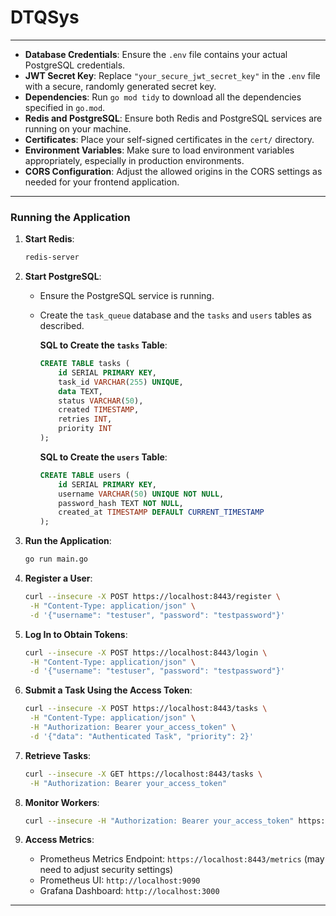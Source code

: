 # DTQSys
---


- **Database Credentials**: Ensure the `.env` file contains your actual PostgreSQL credentials.
- **JWT Secret Key**: Replace `"your_secure_jwt_secret_key"` in the `.env` file with a secure, randomly generated secret key.
- **Dependencies**: Run `go mod tidy` to download all the dependencies specified in `go.mod`.
- **Redis and PostgreSQL**: Ensure both Redis and PostgreSQL services are running on your machine.
- **Certificates**: Place your self-signed certificates in the `cert/` directory.
- **Environment Variables**: Make sure to load environment variables appropriately, especially in production environments.
- **CORS Configuration**: Adjust the allowed origins in the CORS settings as needed for your frontend application.

---

### **Running the Application**

1. **Start Redis**:

   ```bash
   redis-server
   ```

2. **Start PostgreSQL**:

   - Ensure the PostgreSQL service is running.
   - Create the `task_queue` database and the `tasks` and `users` tables as described.

     **SQL to Create the `tasks` Table**:

     ```sql
     CREATE TABLE tasks (
         id SERIAL PRIMARY KEY,
         task_id VARCHAR(255) UNIQUE,
         data TEXT,
         status VARCHAR(50),
         created TIMESTAMP,
         retries INT,
         priority INT
     );
     ```

     **SQL to Create the `users` Table**:

     ```sql
     CREATE TABLE users (
         id SERIAL PRIMARY KEY,
         username VARCHAR(50) UNIQUE NOT NULL,
         password_hash TEXT NOT NULL,
         created_at TIMESTAMP DEFAULT CURRENT_TIMESTAMP
     );
     ```

3. **Run the Application**:

   ```bash
   go run main.go
   ```

4. **Register a User**:

   ```bash
   curl --insecure -X POST https://localhost:8443/register \
    -H "Content-Type: application/json" \
    -d '{"username": "testuser", "password": "testpassword"}'
   ```

5. **Log In to Obtain Tokens**:

   ```bash
   curl --insecure -X POST https://localhost:8443/login \
    -H "Content-Type: application/json" \
    -d '{"username": "testuser", "password": "testpassword"}'
   ```

6. **Submit a Task Using the Access Token**:

   ```bash
   curl --insecure -X POST https://localhost:8443/tasks \
    -H "Content-Type: application/json" \
    -H "Authorization: Bearer your_access_token" \
    -d '{"data": "Authenticated Task", "priority": 2}'
   ```

7. **Retrieve Tasks**:

   ```bash
   curl --insecure -X GET https://localhost:8443/tasks \
    -H "Authorization: Bearer your_access_token"
   ```

8. **Monitor Workers**:

   ```bash
   curl --insecure -H "Authorization: Bearer your_access_token" https://localhost:8443/workers
   ```

9. **Access Metrics**:

   - Prometheus Metrics Endpoint: `https://localhost:8443/metrics` (may need to adjust security settings)
   - Prometheus UI: `http://localhost:9090`
   - Grafana Dashboard: `http://localhost:3000`

---
